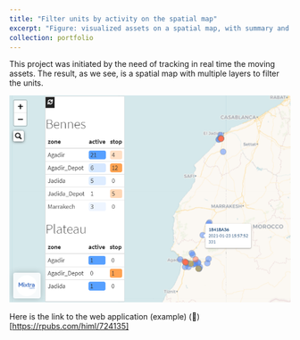```yaml
---
title: "Filter units by activity on the spatial map"
excerpt: "Figure: visualized assets on a spatial map, with summary and colored items<br/><img src='/images/fleetmap_hamzaimloul.png'>"
collection: portfolio
---
```


This project was initiated by the need of tracking in real time the moving assets. The result, as we see, is a spatial map with multiple layers to filter the units.  
  
![fleetmap](/images/fleetmap_hamzaimloul.png)  
  
Here is the link to the web application (example) (🔗)[https://rpubs.com/himl/724135]
